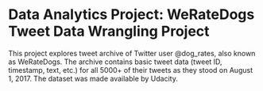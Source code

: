 # Data Analytics Project: WeRateDogs Tweet Data Wrangling Project
This project explores tweet archive of Twitter user @dog_rates, also known as WeRateDogs. The archive contains basic tweet data (tweet ID, timestamp, text, etc.) for all 5000+ of their tweets as they stood on August 1, 2017.
The dataset was made available by Udacity.
